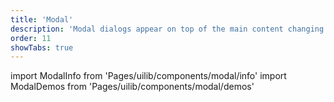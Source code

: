 ```yaml
---
title: 'Modal'
description: 'Modal dialogs appear on top of the main content changing the mode of the system into a special mode requiring user interaction'
order: 11
showTabs: true
---
```


import ModalInfo from 'Pages/uilib/components/modal/info'
import ModalDemos from 'Pages/uilib/components/modal/demos'

<ModalInfo />
<ModalDemos />

